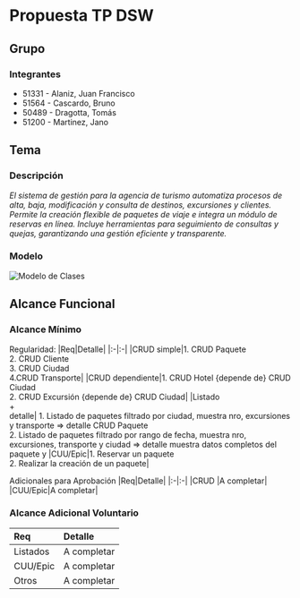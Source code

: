 # Propuesta TP DSW

## Grupo
### Integrantes
* 51331 - Alaniz, Juan Francisco
* 51564 - Cascardo, Bruno
* 50489 - Dragotta, Tomás
* 51200 - Martinez, Jano

## Tema
### Descripción
*El sistema de gestión para la agencia de turismo automatiza procesos de alta, baja, modificación y consulta de destinos, excursiones y clientes. Permite la creación flexible de paquetes de viaje e integra un módulo de reservas en línea. Incluye herramientas para seguimiento de consultas y quejas, garantizando una gestión eficiente y transparente.*

### Modelo
![Modelo de Clases]((https://github.com/JuanFraa431/TrabajoDsw/blob/main/MD%20dsw.drawio.png))

## Alcance Funcional 

### Alcance Mínimo

Regularidad:
|Req|Detalle|
|:-|:-|
|CRUD simple|1. CRUD Paquete<br>2. CRUD Cliente<br>3. CRUD Ciudad<br>4.CRUD Transporte|
|CRUD dependiente|1. CRUD Hotel {depende de} CRUD Ciudad<br>2. CRUD Excursión {depende de} CRUD Ciudad|
|Listado<br>+<br>detalle| 1. Listado de paquetes filtrado por ciudad, muestra nro, excursiones y transporte => detalle CRUD Paquete<br> 2. Listado de paquetes filtrado por rango de fecha, muestra nro, excursiones, transporte y ciudad => detalle muestra datos completos del paquete y 
|CUU/Epic|1. Reservar un paquete<br>2. Realizar la creación de un paquete|


Adicionales para Aprobación
|Req|Detalle|
|:-|:-|
|CRUD |A completar|
|CUU/Epic|A completar|


### Alcance Adicional Voluntario

|Req|Detalle|
|:-|:-|
|Listados |A completar|
|CUU/Epic|A completar|
|Otros|A completar|
